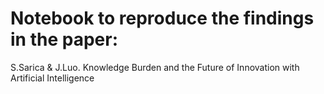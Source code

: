 # Notebook to reproduce the findings in the paper:
S.Sarica & J.Luo. Knowledge Burden and the Future of Innovation with Artificial Intelligence
